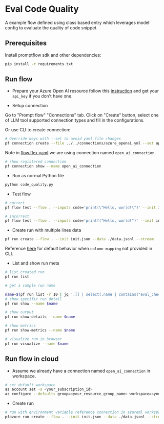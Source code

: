 # Eval Code Quality
A example flow defined using class based entry which leverages model config to evaluate the quality of code snippet.

## Prerequisites

Install promptflow sdk and other dependencies:
```bash
pip install -r requirements.txt
```

## Run flow

- Prepare your Azure Open AI resource follow this [instruction](https://learn.microsoft.com/en-us/azure/cognitive-services/openai/how-to/create-resource?pivots=web-portal) and get your `api_key` if you don't have one.

- Setup connection

Go to "Prompt flow" "Connections" tab. Click on "Create" button, select one of LLM tool supported connection types and fill in the configurations.

Or use CLI to create connection:

```bash
# Override keys with --set to avoid yaml file changes
pf connection create --file ../../connections/azure_openai.yml --set api_key=<your_api_key> api_base=<your_api_base> --name open_ai_connection
```

Note in [flow.flex.yaml](flow.flex.yaml) we are using connection named `open_ai_connection`.
```bash
# show registered connection
pf connection show --name open_ai_connection
```

- Run as normal Python file
```bash
python code_quality.py
```

- Test flow
```bash
# correct
pf flow test --flow . --inputs code='print(\"Hello, world!\")' --init init.json

# incorrect
pf flow test --flow . --inputs code='printf("Hello, world!")' --init init.json
```

- Create run with multiple lines data

```bash
pf run create --flow . --init init.json --data ./data.jsonl --stream
```

Reference [here](https://aka.ms/pf/column-mapping) for default behavior when `column-mapping` not provided in CLI.

- List and show run meta

```bash
# list created run
pf run list

# get a sample run name

name=$(pf run list -r 10 | jq '.[] | select(.name | contains("eval_checklist_")) | .name'| head -n 1 | tr -d '"')
# show specific run detail
pf run show --name $name

# show output
pf run show-details --name $name

# show metrics
pf run show-metrics --name $name

# visualize run in browser
pf run visualize --name $name
```

## Run flow in cloud

- Assume we already have a connection named `open_ai_connection` in workspace.

```bash
# set default workspace
az account set -s <your_subscription_id>
az configure --defaults group=<your_resource_group_name> workspace=<your_workspace_name>
```

- Create run

```bash
# run with environment variable reference connection in azureml workspace
pfazure run create --flow . --init init.json --data ./data.jsonl --stream
